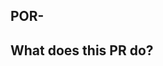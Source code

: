 ## POR-
<!-- Enter your issue ID in the title above or type "N/A" if there isn't one -->
## What does this PR do?

<!--
This is where you should write the PR description. What are we reviewing?
Be concise, summarize with bullet points if possible.

- Add screenshots for frontend changes.
- Outline complex testing steps for posterity.
- Note if this PR depends on other PRs or specific actions.
-->
